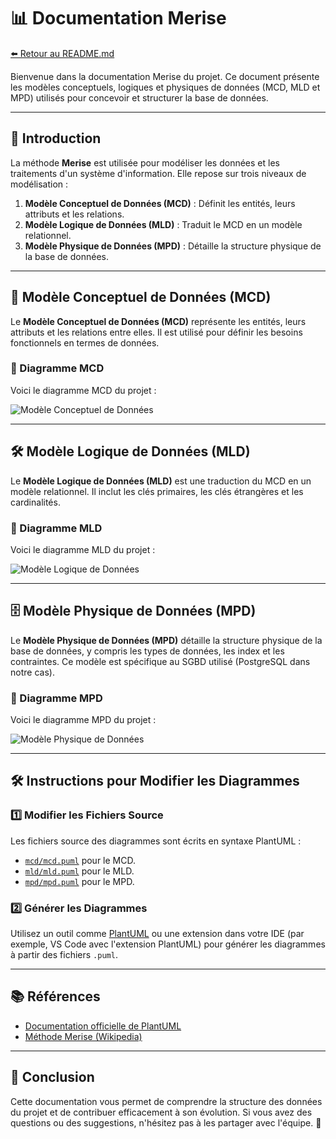 # 📊 Documentation Merise

[⬅️ Retour au README.md](/README.md)

Bienvenue dans la documentation Merise du projet. Ce document présente les modèles conceptuels, logiques et physiques de données (MCD, MLD et MPD) utilisés pour concevoir et structurer la base de données.

---

## 📝 Introduction

La méthode **Merise** est utilisée pour modéliser les données et les traitements d'un système d'information. Elle repose sur trois niveaux de modélisation :
1. **Modèle Conceptuel de Données (MCD)** : Définit les entités, leurs attributs et les relations.
2. **Modèle Logique de Données (MLD)** : Traduit le MCD en un modèle relationnel.
3. **Modèle Physique de Données (MPD)** : Détaille la structure physique de la base de données.

---

## 🧩 Modèle Conceptuel de Données (MCD)

Le **Modèle Conceptuel de Données (MCD)** représente les entités, leurs attributs et les relations entre elles. Il est utilisé pour définir les besoins fonctionnels en termes de données.

### 📌 Diagramme MCD

Voici le diagramme MCD du projet :

![Modèle Conceptuel de Données](mcd/img/MCD_V3.svg)

---

## 🛠️ Modèle Logique de Données (MLD)

Le **Modèle Logique de Données (MLD)** est une traduction du MCD en un modèle relationnel. Il inclut les clés primaires, les clés étrangères et les cardinalités.

### 📌 Diagramme MLD

Voici le diagramme MLD du projet :

![Modèle Logique de Données](mld/img/MLD_V3.svg)

---

## 🗄️ Modèle Physique de Données (MPD)

Le **Modèle Physique de Données (MPD)** détaille la structure physique de la base de données, y compris les types de données, les index et les contraintes. Ce modèle est spécifique au SGBD utilisé (PostgreSQL dans notre cas).

### 📌 Diagramme MPD

Voici le diagramme MPD du projet :

![Modèle Physique de Données](mpd/img/MPD_V2.svg)

---

## 🛠️ Instructions pour Modifier les Diagrammes

### 1️⃣ Modifier les Fichiers Source
Les fichiers source des diagrammes sont écrits en syntaxe PlantUML :
- [`mcd/mcd.puml`](mcd/mcd.puml) pour le MCD.
- [`mld/mld.puml`](mld/mld.puml) pour le MLD.
- [`mpd/mpd.puml`](mpd/mpd.puml) pour le MPD.

### 2️⃣ Générer les Diagrammes
Utilisez un outil comme [PlantUML](https://plantuml.com/) ou une extension dans votre IDE (par exemple, VS Code avec l'extension PlantUML) pour générer les diagrammes à partir des fichiers `.puml`.

---

## 📚 Références

- [Documentation officielle de PlantUML](https://plantuml.com/)
- [Méthode Merise (Wikipedia)](https://fr.wikipedia.org/wiki/Merise)

---

## 🎉 Conclusion

Cette documentation vous permet de comprendre la structure des données du projet et de contribuer efficacement à son évolution. Si vous avez des questions ou des suggestions, n'hésitez pas à les partager avec l'équipe. 🚀
